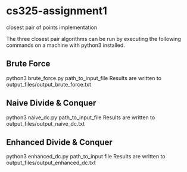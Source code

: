 # cs325-assignment1
closest pair of points implementation

The three closest pair algorithms can be run by executing the following commands on a machine with python3 installed.

## Brute Force
python3 brute_force.py path_to_input_file
Results are written to output_files/output_brute_force.txt

## Naive Divide & Conquer
python3 naive_dc.py path_to_input_file
Results are written to output_files/output_naive_dc.txt

## Enhanced Divide & Conquer
python3 enhanced_dc.py path_to_input file
Results are written to output_files/output_enhanced_dc.txt
